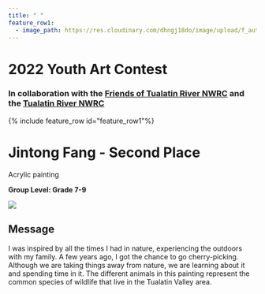 ```yaml
---
title: " "
feature_row1:
  - image_path: https://res.cloudinary.com/dhngj18do/image/upload/f_auto,q_auto/v1/images/artcontest/ribbon_2
---
```


# 2022 Youth Art Contest

### In collaboration with the [Friends of Tualatin River NWRC](https://fotr.wildapricot.org/) and the [Tualatin River NWRC](https://www.fws.gov/refuge/Tualatin_River/)

{% include feature_row id="feature_row1"%}

# Jintong Fang - Second Place
Acrylic painting  

**Group Level: Grade 7-9**  

![](https://res.cloudinary.com/dhngj18do/image/upload/f_auto,q_auto/v1/images/artcontest/2022_grp2_2nd_large)

## Message

I was inspired by all the times I had in nature, experiencing the outdoors with my family. A few years ago, I got the chance to go cherry-picking. Although we are taking things away from nature, we are learning about it and spending time in it. The different animals in this painting represent the common species of wildlife that live in the Tualatin Valley area.
